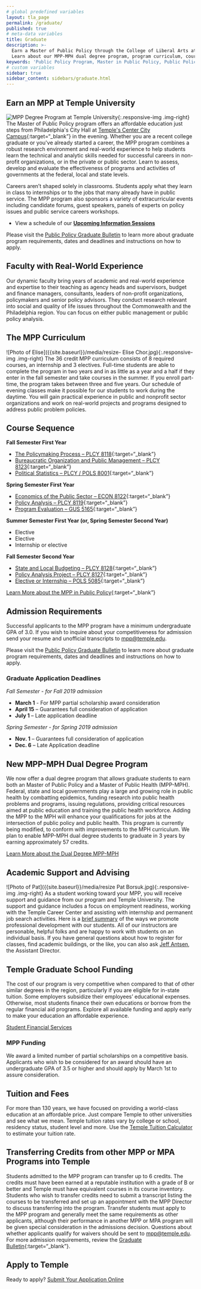 ```yaml
---
# global predefined variables
layout: tla_page
permalink: /graduate/
published: true
# meta-data variables
title: Graduate
description: >-
  Earn a Master of Public Policy through the College of Liberal Arts at Temple University’s Center City Campus. 
  Learn about our MPP-MPH dual degree program, program curriculum, course sequence, and how to apply.  
keywords: 'Public Policy Program, Master in Public Policy, Public Policy Major, Public Policy School'
# custom variables
sidebar: true
sidebar_content: sidebars/graduate.html
---
```

## Earn an MPP at Temple University
![MPP Degree Program at Temple University]({{site.baseurl}}/media/mpp-degree-temple.jpg){:.responsive-img .img-right}
The Master of Public Policy program offers an affordable education just steps from Philadelphia's City Hall at [Temple's Center City Campus](https://www.temple.edu/tucc/){:target=“_blank”} in the evening. Whether you are a recent college graduate or you've already started a career, the MPP program combines a robust research environment and real-world experience to help students learn the technical and analytic skills needed for successful careers in non-profit organizations, or in the private or public sector. Learn to assess, develop and evaluate the effectiveness of programs and activities of governments at the federal, local and state levels.

Careers aren’t shaped solely in classrooms. Students apply what they learn in class to internships or to the jobs that many already have in public service. The MPP program also sponsors a variety of extracurricular events including candidate forums, guest speakers, panels of experts on policy issues and public service careers workshops.

- View a schedule of our **[Upcoming Information Sessions](/public-policy/next-stops#upcoming-info-sessions)**

Please visit the [Public Policy Graduate Bulletin](http://bulletin.temple.edu/graduate/scd/cla/public-policy-mpp/#admissiontext) to learn more about graduate program requirements, dates and deadlines and instructions on how to apply.

## Faculty with Real-World Experience
Our dynamic faculty bring years of academic and real-world experience and expertise to their teaching as agency heads and supervisors, budget and finance managers, consultants, leaders of non-profit organizations, policymakers and senior policy advisors. They conduct research relevant into social and quality of life issues throughout the Commonwealth and the Philadelphia region. You can focus on either public management or public policy analysis.

## The MPP Curriculum
![Photo of Elise]({{site.baseurl}}/media/resize- Elise Chor.jpg){:.responsive-img .img-right}
The 36 credit MPP curriculum consists of 8 required courses, an internship and 3 electives. Full-time students are able to complete the program in two years and in as little as a year and a half if they enter in the fall semester and take courses in the summer. If you enroll part-time, the program takes between three and five years. Our schedule of evening classes make it possible for our students to work during the daytime. You will gain practical experience in public and nonprofit sector organizations and work on real-world projects and programs designed to address public problem policies.

## Course Sequence
**Fall Semester First Year**
- [The Policymaking Process – PLCY 8118](http://bulletin.temple.edu/search/?P=PLCY%208118){:target=“_blank”}
- [Bureaucratic Organization and Public Management – PLCY 8123](http://bulletin.temple.edu/search/?P=PLCY%208123){:target=“_blank”}
- [Political Statistics – PLCY / POLS 8001](http://bulletin.temple.edu/search/?P=POLS%208001){:target=“_blank”}

**Spring Semester First Year**
- [Economics of the Public Sector – ECON 8122](http://bulletin.temple.edu/search/?P=ECON%208122){:target=“_blank”}
- [Policy Analysis – PLCY 8119](http://bulletin.temple.edu/search/?P=PLCY%208119){:target=“_blank”}
- [Program Evaluation – GUS 5165](http://bulletin.temple.edu/search/?P=GUS%205165){:target=“_blank”}

**Summer Semester First Year (or, Spring Semester Second Year)**
- Elective
- Elective
- Internship or elective

**Fall Semester Second Year**
- [State and Local Budgeting – PLCY 8128](http://bulletin.temple.edu/search/?P=PLCY%208128){:target=“_blank”}
- [Policy Analysis Project – PLCY 8127](http://bulletin.temple.edu/search/?P=PLCY%208127){:target=“_blank”}
- [Elective or Internship – POLS 5085](http://bulletin.temple.edu/search/?P=PLCY%205085){:target=“_blank”}

[Learn More about the MPP in Public Policy](http://bulletin.temple.edu/graduate/scd/cla/public-policy-mpp/#text){:target=“_blank”}

## Admission Requirements
Successful applicants to the MPP program have a minimum undergraduate GPA of 3.0. If you wish to inquire about your competitiveness for admission send your resume and unofficial transcripts to [mpp@temple.edu](mailto:mpp@temple.edu).

Please visit the [Public Policy Graduate Bulletin](http://bulletin.temple.edu/graduate/scd/cla/public-policy-mpp/#admissiontext) to learn more about graduate program requirements, dates and deadlines and instructions on how to apply.

### Graduate Application Deadlines

_Fall Semester - for Fall 2019 admission_
- **March 1** - For MPP partial scholarship award consideration
- **April 15** – Guarantees full consideration of application
- **July 1** – Late application deadline

_Spring Semester - for Spring 2019 admission_
- **Nov. 1** – Guarantees full consideration of application
- **Dec. 6** – Late Application deadline

## New MPP-MPH Dual Degree Program
We now offer a dual degree program that allows graduate students to earn both an Master of Public Policy and a Master of Public Health (MPP-MPH). Federal, state and local governments play a large and growing role in public health by combatting epidemics, funding research into public health problems and programs, issuing regulations, providing critical resources aimed at public education and training the public health workforce. Adding the MPP to the MPH will enhance your qualifications for jobs at the intersection of public policy and public health. This program is currently being modified, to conform with improvements to the MPH curriculum. We plan to enable MPP-MPH dual degree students to graduate in 3 years by earning approximately 57 credits.

[Learn More about the Dual Degree MPP-MPH](https://liberalarts.temple.edu/sites/liberalarts/files/MPP-MPH-website-copy%20%281%29.pdf)

## Academic Support and Advising
![Photo of Pat]({{site.baseurl}}/media/resize Pat Borsuk.jpg){:.responsive-img .img-right}
As a student working toward your MPP, you will receive support and guidance from our program and Temple University. The support and guidance includes a focus on employment readiness, working with the Temple Career Center and assisting with internship and permanent job search activities. Here is a [brief summary](https://liberalarts.temple.edu/sites/liberalarts/files/MPP%20Resources%20External%20Version.pdf) of the ways we promote professional development with our students. All of our instructors are personable, helpful folks and are happy to work with students on an individual basis. If you have general questions about how to register for classes, find academic buildings, or the like, you can also ask [Jeff Antsen](mailto:Jeff.Antsen@temple.edu), the Assistant Director.

## Temple Graduate School Funding
The cost of our program is very competitive when compared to that of other similar degrees in the region, particularly if you are eligible for in-state tuition. Some employers subsidize their employees’ educational expenses. Otherwise, most students finance their own educations or borrow from the regular financial aid programs. Explore all available funding and apply early to make your education an affordable experience.

[Student Financial Services](https://sfs.temple.edu/)

### MPP Funding
We award a limited number of partial scholarships on a competitive basis. Applicants who wish to be considered for an award should have an undergraduate GPA of 3.5 or higher and should apply by March 1st to assure consideration.

## Tuition and Fees
For more than 130 years, we have focused on providing a world-class education at an affordable price. Just compare Temple to other universities and see what we mean. Temple tuition rates vary by college or school, residency status, student level and more. Use the [Temple Tuition Calculator](https://bursar.temple.edu/tuition-and-fees/tuition-rates) to estimate your tuition rate.

## Transferring Credits from other MPP or MPA Programs into Temple
Students admitted to the MPP program can transfer up to 6 credits. The credits must have been earned at a reputable institution with a grade of B or better and Temple must have equivalent courses in its course inventory. Students who wish to transfer credits need to submit a transcript listing the courses to be transferred and set up an appointment with the MPP Director to discuss transferring into the program. Transfer students must apply to the MPP program and generally meet the same requirements as other applicants, although their performance in another MPP or MPA program will be given special consideration in the admissions decision. Questions about whether applicants qualify for waivers should be sent to [mpp@temple.edu](mailto:mpp@temple.edu). For more admission requirements, review the [Graduate Bulletin](http://bulletin.temple.edu/graduate/scd/cla/public-policy-mpp/#admissiontext){:target=“_blank”}.

## Apply to Temple
Ready to apply? [Submit Your Application Online](https://prd-wlssb.temple.edu/prod8/bwskalog.P_DispLoginNon)
